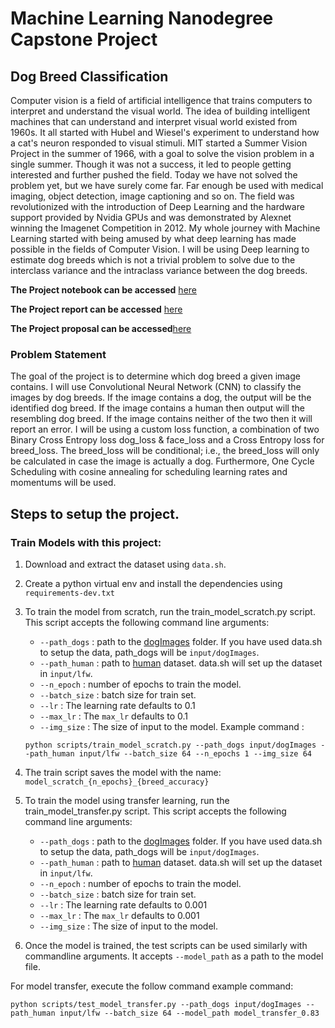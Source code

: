 # Machine Learning Nanodegree Capstone Project

## Dog Breed Classification

Computer vision is a field of artificial intelligence that trains computers to interpret and
understand the visual world. The idea of building intelligent machines that can understand and
interpret visual world existed from 1960s. It all started with Hubel and Wiesel's experiment to
understand how a cat's neuron responded to visual stimuli. MIT started a Summer Vision Project
in the summer of 1966, with a goal to solve the vision problem in a single summer. Though it was
not a success, it led to people getting interested and further pushed the field. Today we have not
solved the problem yet, but we have surely come far. Far enough be used with medical imaging,
object detection, image captioning and so on. The field was revolutionized with the introduction
of Deep Learning and the hardware support provided by Nvidia GPUs and was demonstrated by
Alexnet winning the Imagenet Competition in 2012.
My whole journey with Machine Learning started with being amused by what deep learning has
made possible in the fields of Computer Vision. I will be using Deep learning to estimate dog
breeds which is not a trivial problem to solve due to the interclass variance and the intraclass
variance between the dog breeds.

**The Project notebook can be accessed** [here](Final_Notebook.ipynb)


**The Project report can be accessed** [here](report.pdf)

**The Project proposal can be accessed**[here](capstone_proposal.pdf)

### Problem Statement
The goal of the project is to determine which dog breed a given image contains. I will use
Convolutional Neural Network (CNN) to classify the images by dog breeds. If the image contains
a dog, the output will be the identified dog breed. If the image contains a human then output will
the resembling dog breed. If the image contains neither of the two then it will report an error. I
will be using a custom loss function, a combination of two Binary Cross Entropy loss dog_loss &
face_loss and a Cross Entropy loss for breed_loss. The breed_loss will be conditional; i.e., the
breed_loss will only be calculated in case the image is actually a dog.
Furthermore, One Cycle Scheduling with cosine annealing for scheduling learning rates and
momentums will be used.



## Steps to setup the project.

### Train Models with this project:

1. Download and extract the dataset using `data.sh`.
2. Create a python virtual env and install the dependencies using `requirements-dev.txt`
3. To train the model from scratch, run the train_model_scratch.py script. This script accepts the following command line arguments:
    * `--path_dogs` : path to the [dogImages](https://s3-us-west-1.amazonaws.com/udacity-aind/dog-project/dogImages.zip) folder. If you have used data.sh to setup the data, path_dogs will be `input/dogImages`.
    * `--path_human` : path to [human](http://vis-www.cs.umass.edu/lfw/lfw.tgz) dataset. data.sh will set up the dataset in `input/lfw`.
    * `--n_epoch` : number of epochs to train the model. 
    * `--batch_size` : batch size for train set.
    * `--lr` : The learning rate defaults to 0.1
    * `--max_lr` : The `max_lr` defaults to 0.1
    * `--img_size` : The size of input to the model.
    Example command :
    ```
    python scripts/train_model_scratch.py --path_dogs input/dogImages --path_human input/lfw --batch_size 64 --n_epochs 1 --img_size 64
    ```

4. The train script saves the model with the name: `model_scratch_{n_epochs}_{breed_accuracy}`
5. To train the model using transfer learning, run the train_model_transfer.py script.  This script accepts the following command line arguments:
    * `--path_dogs` : path to the [dogImages](https://s3-us-west-1.amazonaws.com/udacity-aind/dog-project/dogImages.zip) folder. If you have used data.sh to setup the data, path_dogs will be `input/dogImages`.
    * `--path_human` : path to [human](http://vis-www.cs.umass.edu/lfw/lfw.tgz) dataset. data.sh will set up the dataset in `input/lfw`.
    * `--n_epoch` : number of epochs to train the model. 
    * `--batch_size` : batch size for train set.
    * `--lr` : The learning rate defaults to 0.001
    * `--max_lr` : The `max_lr` defaults to 0.001
    * `--img_size` : The size of input to the model.

6. Once the model is trained, the test scripts can be used similarly with commandline arguments. It accepts `--model_path` as a path to the model file.

For model transfer, execute the follow command  example command:
```
python scripts/test_model_transfer.py --path_dogs input/dogImages --path_human input/lfw --batch_size 64 --model_path model_transfer_0.83
```
